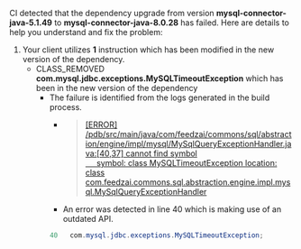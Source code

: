 CI detected that the dependency upgrade from version **mysql-connector-java-5.1.49** to **mysql-connector-java-8.0.28** has failed. Here are details to help you understand and fix the problem:
1. Your client utilizes **1** instruction which has been modified in the new version of the dependency.
   * <summary>CLASS_REMOVED <b>com.mysql.jdbc.exceptions.MySQLTimeoutException</b> which has been <b></b> in the new version of the dependency</summary>
            
        *  <summary>The failure is identified from the logs generated in the build process. </summary>
          
            *   >[[ERROR] /pdb/src/main/java/com/feedzai/commons/sql/abstraction/engine/impl/mysql/MySqlQueryExceptionHandler.java:[40,37] cannot find symbol<br>&nbsp;&nbsp;&nbsp;&nbsp;  symbol:   class MySQLTimeoutException
  location: class com.feedzai.commons.sql.abstraction.engine.impl.mysql.MySqlQueryExceptionHandler
](https://github.com/chains-project/breaking-good/actions/runs/8110103454/job/22166641300#step:4:612)
            *   An error was detected in line 40 which is making use of an outdated API.
             ``` java
             40   com.mysql.jdbc.exceptions.MySQLTimeoutException;
            ```
            


